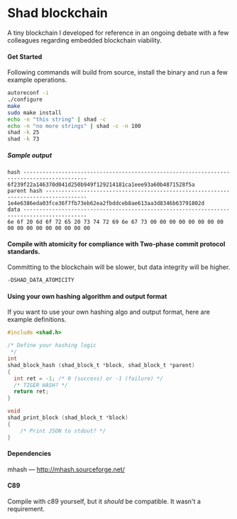 # Shad blockchain
A tiny blockchain I developed for reference in an ongoing debate with a few colleagues regarding embedded blockchain viability.

#### Get Started
Following commands will build from source, install the binary and run a few example operations.
```sh
autoreconf -i
./configure
make
sudo make install
echo -n "this string" | shad -c
echo -n "no more strings" | shad -c -n 100
shad -k 25
shad -k 73
```

##### Sample output
```
hash ------------------------------------------------------------------------------------------
6f239f22a146370d041d250b949f129214181ca1eee93a60b4871528f5a
parent hash -----------------------------------------------------------------------------------
1e4e6386eda03fce36f7fb73eb62ea2fbddceb8ae613aa3d8346b63791802d
data ------------------------------------------------------------------------------------------
6e 6f 20 6d 6f 72 65 20 73 74 72 69 6e 67 73 00 00 00 00 00 00 00 00 00 00 00 00 00 00 00 00 00
```

#### Compile with atomicity for compliance with Two-phase commit protocol standards.
Committing to the blockchain will be slower, but data integrity will be higher.
```sh
-DSHAD_DATA_ATOMICITY
```

#### Using your own hashing algorithm and output format
If you want to use your own hashing algo and output format, here are example definitions.
```c
#include <shad.h>

/* Define your hashing logic
 */
int
shad_block_hash (shad_block_t *block, shad_block_t *parent)
{
  int ret = -1; /* 0 (success) or -1 (failure) */
  /* TIGER HASH? */
  return ret;
}

void
shad_print_block (shad_block_t *block)
{
    /* Print JSON to stdout? */
}
```

#### Dependencies
mhash &mdash; http://mhash.sourceforge.net/

#### C89
Compile with c89 yourself, but it _should_ be compatible. It wasn't a requirement.
